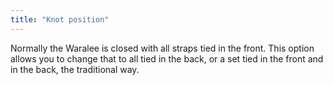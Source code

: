 ```yaml
---
title: "Knot position"
---
```


Normally the Waralee is closed with all straps tied in the front. This option allows you to change
that to all tied in the back, or a set tied in the front and in the back, the traditional way.